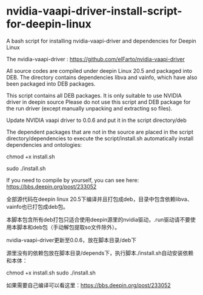 # nvidia-vaapi-driver-install-script-for-deepin-linux
A bash script for installing nvidia-vaapi-driver and dependencies for Deepin Linux

The nvidia-vaapi-driver : https://github.com/elFarto/nvidia-vaapi-driver

All source codes are compiled under deepin Linux 20.5 and packaged into DEB. The directory contains dependencies libva and vainfo, which have also been packaged into DEB packages.

This script contains all DEB packages. It is only suitable to use NVIDIA driver in deepin source Please do not use this script and DEB package for the run driver (except manually unpacking and extracting so files).

Update NVIDIA vaapi driver to 0.0.6 and put it in the script directory/deb

The dependent packages that are not in the source are placed in the script directory/dependencies to execute the script/install.sh automatically install dependencies and ontologies:

chmod +x install.sh

sudo ./install.sh

If you need to compile by yourself, you can see here: https://bbs.deepin.org/post/233052

全部源代码在deepin linux 20.5下编译并且打包成deb，目录中包含依赖libva、vainfo也已打包成deb包。

本脚本包含所有deb打包只适合使用deepin源里的nvidia驱动，.run驱动请不要使用本脚本和deb包（手动解包提取so文件除外）。

nvidia-vaapi-driver更新至0.0.6，放在脚本目录/deb下

源里没有的依赖包放在脚本目录/depends下，执行脚本./install.sh自动安装依赖和本体：

chmod +x install.sh
sudo ./install.sh

如果需要自己编译可以看这里：https://bbs.deepin.org/post/233052

